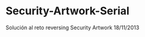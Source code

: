 Security-Artwork-Serial
=======================

Solución al reto reversing Security Artwork 18/11/2013
